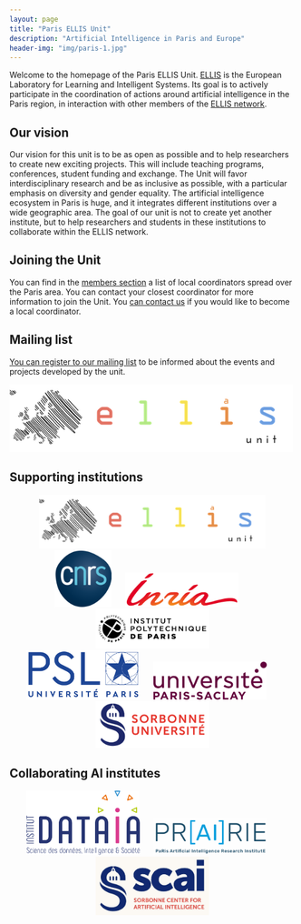 ```yaml
---
layout: page
title: "Paris ELLIS Unit"
description: "Artificial Intelligence in Paris and Europe"
header-img: "img/paris-1.jpg"
---
```


Welcome to the homepage of the Paris ELLIS Unit. [ELLIS](https://ellis.eu/) is the European Laboratory for Learning and Intelligent Systems. Its goal is to actively participate in the coordination of actions around artificial intelligence in the Paris region, in interaction with other members of the [ELLIS network](https://ellis.eu/).

Our vision
---

Our vision for this unit is to be as open as possible and to help researchers to create new exciting projects. This will include teaching programs, conferences, student funding and exchange. The Unit will favor interdisciplinary research and be as inclusive as possible, with a particular emphasis on diversity and gender equality. The artificial intelligence ecosystem in Paris is huge, and it integrates different institutions over a wide geographic area. The goal of our unit is not to create yet another institute, but to help researchers and students in these institutions to collaborate within the ELLIS network.

Joining the Unit
---

You can find in the [members section](members/) a list of local coordinators spread over the Paris area. You can contact your closest coordinator for more information to join the Unit. You [can contact us](mailto:gabriel.peyre@ens.fr) if you would like to become a local coordinator.

Mailing list
---

[You can register to our mailing list](https://docs.google.com/forms/d/e/1FAIpQLSdeZw4oH4GmuLKQ_4IlN3iCPAyeDrOM-9s1mdXvxahNorbUtw/viewform?usp=pp_url) to be informed about the events and projects developed by the unit.

![logo](img/EllisUnit-small.png)


Supporting institutions
---


<div align="center">
<img src="img/EllisUnit-small.png" width="400"/><br/>
<img src="img/logo-cnrs.png" width="100"/>&nbsp;&nbsp;&nbsp;&nbsp;&nbsp;
<img src="img/logo-inria.png" width="200"/>&nbsp;&nbsp;&nbsp;&nbsp;&nbsp;
<img src="img/logo-ipp.jpg" width="200"/><br/>
<img src="img/logo-psl.jpg" width="200"/>&nbsp;&nbsp;&nbsp;&nbsp;&nbsp;
<img src="img/logo-saclay.png" width="200"/>&nbsp;&nbsp;&nbsp;&nbsp;&nbsp;
<img src="img/logo-sorbonne.png" width="200"/>
</div>

Collaborating AI institutes
---


<div align="center">
<img src="img/logo-dataia.png" width="200"/>&nbsp;&nbsp;&nbsp;&nbsp;&nbsp;
<img src="img/logo-prairie.jpg" width="200"/>&nbsp;&nbsp;&nbsp;&nbsp;&nbsp;
<img src="img/logo-scai.jpg" width="200"/>
</div>
